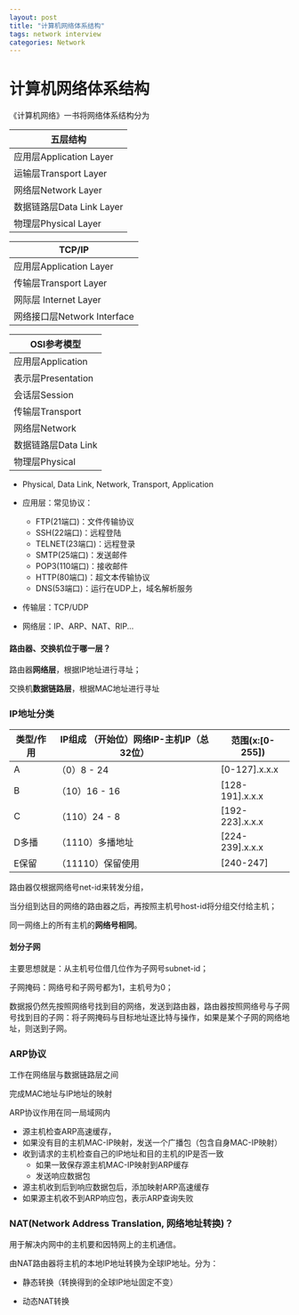 ```yaml
---
layout: post
title: "计算机网络体系结构"
tags: network interview
categories: Network
---
```




# 计算机网络体系结构

《计算机网络》一书将网络体系结构分为

| 五层结构                  |
| ------------------------- |
| 应用层Application Layer   |
| 运输层Transport Layer     |
| 网络层Network Layer       |
| 数据链路层Data Link Layer |
| 物理层Physical Layer      |

| TCP/IP                      |
| --------------------------- |
| 应用层Application Layer     |
| 传输层Transport Layer       |
| 网际层 Internet Layer       |
| 网络接口层Network Interface |

| OSI参考模型         |
| ------------------- |
| 应用层Application   |
| 表示层Presentation  |
| 会话层Session       |
| 传输层Transport     |
| 网络层Network       |
| 数据链路层Data Link |
| 物理层Physical      |

- Physical, Data Link, Network, Transport, Application

- 应用层：常见协议：

  - FTP(21端口)：文件传输协议
  - SSH(22端口)：远程登陆
  - TELNET(23端口)：远程登录
  - SMTP(25端口)：发送邮件
  - POP3(110端口)：接收邮件
  - HTTP(80端口)：超文本传输协议
  - DNS(53端口)：运行在UDP上，域名解析服务

- 传输层：TCP/UDP

- 网络层：IP、ARP、NAT、RIP...

#### 路由器、交换机位于哪一层？

  路由器**网络层**，根据IP地址进行寻址；

  交换机**数据链路层**，根据MAC地址进行寻址

### IP地址分类

| 类型/作用 | IP组成 （开始位）网络IP-主机IP（总32位） | 范围(x:[0-255]) |
| --------- | ---------------------------------------- | --------------- |
| A         | （0）8 - 24                              | [0-127].x.x.x   |
| B         | （10）16 - 16                            | [128-191].x.x.x |
| C         | （110）24 - 8                            | [192-223].x.x.x |
| D多播     | （1110）多播地址                         | [224-239].x.x.x |
| E保留     | （11110）保留使用                        | [240-247]       |

路由器仅根据网络号net-id来转发分组，

当分组到达目的网络的路由器之后，再按照主机号host-id将分组交付给主机；

同一网络上的所有主机的**网络号相同**。



#### 划分子网

主要思想就是：从主机号位借几位作为子网号subnet-id；

子网掩码：网络号和子网号都为1，主机号为0；

数据报仍然先按照网络号找到目的网络，发送到路由器，路由器按照网络号与子网号找到目的子网：将子网掩码与目标地址逐比特与操作，如果是某个子网的网络地址，则送到子网。



### ARP协议

工作在网络层与数据链路层之间

完成MAC地址与IP地址的映射

ARP协议作用在同一局域网内

- 源主机检查ARP高速缓存，
- 如果没有目的主机MAC-IP映射，发送一个广播包（包含自身MAC-IP映射）
- 收到请求的主机检查自己的IP地址和目的主机的IP是否一致
  - 如果一致保存源主机MAC-IP映射到ARP缓存
  - 发送响应数据包
- 源主机收到后到响应数据包后，添加映射ARP高速缓存
- 如果源主机收不到ARP响应包，表示ARP查询失败



### NAT(Network Address Translation, 网络地址转换)？

用于解决内网中的主机要和因特网上的主机通信。

由NAT路由器将主机的本地IP地址转换为全球IP地址。分为：

- 静态转换（转换得到的全球IP地址固定不变）

- 动态NAT转换

